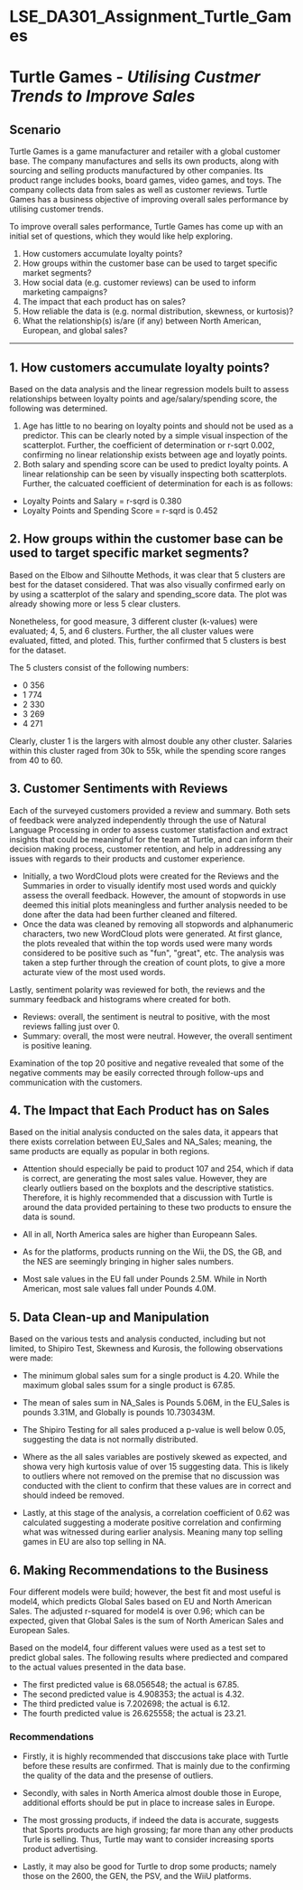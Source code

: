 # LSE_DA301_Assignment_Turtle_Games

# Turtle Games - *Utilising Custmer Trends to Improve Sales*
## Scenario
Turtle Games is a game manufacturer and retailer with a global customer base. The company manufactures and sells its own products, along with sourcing and selling products manufactured by other companies. Its product range includes books, board games, video games, and toys. The company collects data from sales as well as customer reviews. Turtle Games has a business objective of improving overall sales performance by utilising customer trends. 

To improve overall sales performance, Turtle Games has come up with an initial set of questions, which they would like help exploring.

1. How customers accumulate loyalty points?
2. How groups within the customer base can be used to target specific market segments?
3. How social data (e.g. customer reviews) can be used to inform marketing campaigns?
4. The impact that each product has on sales?
5. How reliable the data is (e.g. normal distribution, skewness, or kurtosis)?
6. What the relationship(s) is/are (if any) between North American, European, and global sales?
------------------------

## 1. How customers accumulate loyalty points?
Based on the data analysis and the linear regression models built to assess relationships between loyalty points and age/salary/spending score, the following was determined. 

1. Age has little to no bearing on loyalty points and should not be used as a predictor. This can be clearly noted by a simple visual inspection of the scatterplot. Further, the coefficient of determination or r-sqrt 0.002, confirming no linear relationship exists between age and loyatly points. 
2. Both salary and spending score can be used to predict loyalty points. A linear relationship can be seen by visually inspecting both scatterplots. Further, the calcuated coefficient of determination for each is as follows: 
  * Loyalty Points and Salary = r-sqrd is 0.380
  * Loyalty Points and Spending Score = r-sqrd is 0.452

## 2. How groups within the customer base can be used to target specific market segments?
Based on the Elbow and Silhoutte Methods, it was clear that 5 clusters are best for the dataset considered. That was also visually confirmed early on by using a scatterplot of the salary and spending_score data. The plot was already showing more or less 5 clear clusters. 

Nonetheless, for good measure, 3 different cluster (k-values) were evaluated; 4, 5, and 6 clusters. Further, the all cluster values were evaluated, fitted, and ploted. This, further confirmed that 5 clusters is best for the dataset. 

The 5 clusters consist of the following numbers: 
* 0    356
* 1    774
* 2    330
* 3    269
* 4    271

Clearly, cluster 1 is the largers with almost double any other cluster. Salaries within this cluster raged from 30k to 55k, while the spending score ranges from 40 to 60. 


## 3. Customer Sentiments with Reviews
Each of the surveyed customers provided a review and summary. Both sets of feedback were analyzed independently through the use of Natural Language Processing in order to assess customer statisfaction and extract insights that could be meaningful for the team at Turtle, and can inform their decision making process, customer retention, and help in addressing any issues with regards to their products and customer experience. 

* Initially, a two WordCloud plots were created for the Reviews and the Summaries in order to visually identify most used words and quickly assess the overall feedback. However, the amount of stopwords in use deemed this initial plots meaningless and further analysis needed to be done after the data had been further cleaned and filtered. 
* Once the data was cleaned by removing all stopwords and alphanumeric characters, two new WordCloud plots were generated. At first glance, the plots revealed that within the top words used were many words considered to be positive such as "fun", "great", etc. The analysis was taken a step further through the creation of count plots, to give a more acturate view of the most used words. 

Lastly, sentiment polarity was reviewed for both, the reviews and the summary feedback and histograms where created for both. 
* Reviews: overall, the sentiment is neutral to positive, with the most reviews falling just over 0. 
* Summary: overall, the most were neutral. However, the overall sentiment is positive leaning. 

Examination of the top 20 positive and negative revealed that some of the negative comments may be easily corrected through follow-ups and communication with the customers. 

## 4. The Impact that Each Product has on Sales

Based on the initial analysis conducted on the sales data, it appears that there exists correlation between EU_Sales and NA_Sales; meaning, the same products are equally as popular in both regions. 

* Attention should especially be paid to product 107 and 254, which if data is correct, are generating the most sales value. However, they are clearly outliers based on the boxplots and the descriptive statistics. Therefore, it is highly recommended that a discussion with Turtle is around the data provided pertaining to these two products to ensure the data is sound.

* All in all, North America sales are higher than Europeann Sales.

* As for the platforms, products running on the Wii, the DS, the GB, and the NES are seemingly bringing in higher sales numbers. 

* Most sale values in the EU fall under Pounds 2.5M. While in North American, most sale values fall under Pounds 4.0M. 

## 5. Data Clean-up and Manipulation

Based on the various tests and analysis conducted, including but not limited, to Shipiro Test, Skewness and Kurosis, the following observations were made:

* The minimum global sales sum for a single product is 4.20. While the maximum global sales ssum for a single product is 67.85. 

* The mean of sales sum in NA_Sales is Pounds 5.06M, in the EU_Sales is pounds 3.31M, and Globally is pounds 10.730343M.  

* The Shipiro Testing for all sales produced a p-value is well below 0.05, suggesting the data is not normally distributed.

* Where as the all sales variables are postively skewed as expected, and showa very high kurtosis value of over 15 suggesting data. This is likely to outliers where not removed on the premise that no discussion was conducted with the client to confirm that these values are in correct and should indeed be removed. 

* Lastly, at this stage of the analysis, a correlation coefficient of 0.62 was calculated suggesting a moderate positive correlation and confirming what was witnessed during earlier analysis. Meaning many top selling games in EU are also top selling in NA. 


## 6. Making Recommendations to the Business

Four different models were build; however, the best fit and most useful is model4, which predicts Global Sales based on EU and North American Sales. The adjusted r-squared for model4 is over 0.96; which can be expected, given that Global Sales is the sum of North American Sales and European Sales. 

Based on the model4, four different values were used as a test set to predict global sales. The following results where prediected and compared to the actual values presented in the data base. 

* The first predicted value is 68.056548; the actual is 67.85. 
* The second predicted value is 4.908353; the actual is 4.32.
* The third predicted value is 7.202698; the actual is 6.12.
* The fourth predicted value is 26.625558; the actual is 23.21.

### Recommendations

* Firstly, it is highly recommended that disccusions take place with Turtle before these results are confirmed. That is mainly due to the confirming the quality of the data and the presense of outliers. 

* Secondly, with sales in North America almost double those in Europe, additional efforts should be put in place to increase sales in Europe. 

* The most grossing products, if indeed the data is accurate, suggests that Sports products are high grossing; far more than any other products Turle is selling. Thus, Turtle may want to consider increasing sports product advertising. 

* Lastly, it may also be good for Turtle to drop some products; namely those on the 2600, the GEN, the PSV, and the WiiU platforms. 

